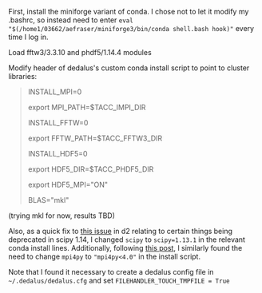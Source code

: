 First, install the miniforge variant of conda. I chose not to let it modify my .bashrc, so instead need to enter 
`eval "$(/home1/03662/aefraser/miniforge3/bin/conda shell.bash hook)"` every time I log in.

Load fftw3/3.3.10 and phdf5/1.14.4 modules

Modify header of dedalus's custom conda install script to point to cluster libraries:
> INSTALL_MPI=0
> 
> export MPI_PATH=$TACC_IMPI_DIR
> 
> INSTALL_FFTW=0
> 
> export FFTW_PATH=$TACC_FFTW3_DIR
> 
> INSTALL_HDF5=0
> 
> export HDF5_DIR=$TACC_PHDF5_DIR
> 
> export HDF5_MPI="ON"
>
> BLAS="mkl"

(trying mkl for now, results TBD)

Also, as a quick fix to [this issue](https://github.com/DedalusProject/dedalus/pull/317) in d2 relating to certain 
things being deprecated in scipy 1.14, I changed `scipy` to `scipy=1.13.1` in the relevant conda install lines. 
Additionally, following [this post](https://groups.google.com/g/dedalus-users/c/HVKP6K5C5n4/m/CZBoA960AgAJ), I 
similarly found the need to change `mpi4py` to `"mpi4py<4.0"` in the install script.

Note that I found it necessary to create a dedalus config file in `~/.dedalus/dedalus.cfg` and set
`FILEHANDLER_TOUCH_TMPFILE = True`